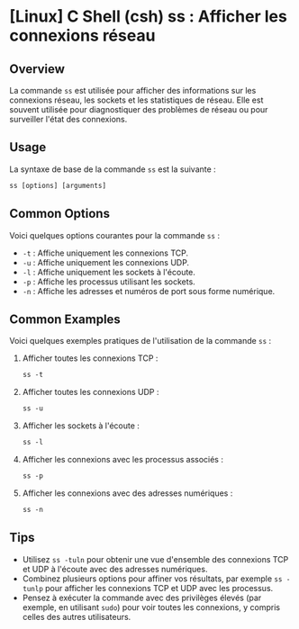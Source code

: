 # [Linux] C Shell (csh) ss : Afficher les connexions réseau

## Overview
La commande `ss` est utilisée pour afficher des informations sur les connexions réseau, les sockets et les statistiques de réseau. Elle est souvent utilisée pour diagnostiquer des problèmes de réseau ou pour surveiller l'état des connexions.

## Usage
La syntaxe de base de la commande `ss` est la suivante :

```csh
ss [options] [arguments]
```

## Common Options
Voici quelques options courantes pour la commande `ss` :

- `-t` : Affiche uniquement les connexions TCP.
- `-u` : Affiche uniquement les connexions UDP.
- `-l` : Affiche uniquement les sockets à l'écoute.
- `-p` : Affiche les processus utilisant les sockets.
- `-n` : Affiche les adresses et numéros de port sous forme numérique.

## Common Examples
Voici quelques exemples pratiques de l'utilisation de la commande `ss` :

1. Afficher toutes les connexions TCP :
   ```csh
   ss -t
   ```

2. Afficher toutes les connexions UDP :
   ```csh
   ss -u
   ```

3. Afficher les sockets à l'écoute :
   ```csh
   ss -l
   ```

4. Afficher les connexions avec les processus associés :
   ```csh
   ss -p
   ```

5. Afficher les connexions avec des adresses numériques :
   ```csh
   ss -n
   ```

## Tips
- Utilisez `ss -tuln` pour obtenir une vue d'ensemble des connexions TCP et UDP à l'écoute avec des adresses numériques.
- Combinez plusieurs options pour affiner vos résultats, par exemple `ss -tunlp` pour afficher les connexions TCP et UDP avec les processus.
- Pensez à exécuter la commande avec des privilèges élevés (par exemple, en utilisant `sudo`) pour voir toutes les connexions, y compris celles des autres utilisateurs.